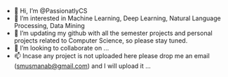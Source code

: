 - 👋 Hi, I’m @PassionatlyCS
- 👀 I’m interested in Machine Learning, Deep Learning, Natural Language Processing, Data Mining
- 🌱 I’m updating my github with all the semester projects and personal projects related to Computer Science, so please stay tuned. 
- 💞️ I’m looking to collaborate on ...
- 📫 Incase any project is not uploaded here please drop me an email (smusmanab@gmail.com) and I will upload it ...

<!---
PassionatlyCS/PassionatlyCS is a ✨ special ✨ repository because its `README.md` (this file) appears on your GitHub profile.
You can click the Preview link to take a look at your changes.
--->
